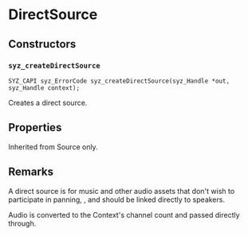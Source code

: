 # DirectSource

## Constructors

### `syz_createDirectSource`

```
SYZ_CAPI syz_ErrorCode syz_createDirectSource(syz_Handle *out, syz_Handle context);
```

Creates a direct source.

## Properties

Inherited from Source only.

## Remarks

A direct source is for music and other audio assets that don't wish to participate in panning, , and should be linked directly to speakers.

Audio is converted to the Context's channel count and passed directly through.
